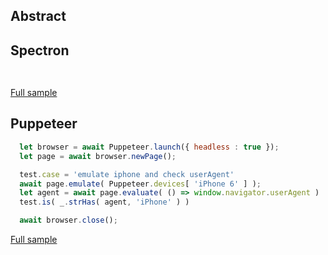 ## Abstract
## Spectron
```javascript
  
```
[Full sample](../../../sample/spectron/Device.test.s)

## Puppeteer

```javascript
  let browser = await Puppeteer.launch({ headless : true });
  let page = await browser.newPage();

  test.case = 'emulate iphone and check userAgent'
  await page.emulate( Puppeteer.devices[ 'iPhone 6' ] );
  let agent = await page.evaluate( () => window.navigator.userAgent )
  test.is( _.strHas( agent, 'iPhone' ) )

  await browser.close();
```
[Full sample](../../../sample/puppeteer/Device.test.s)
